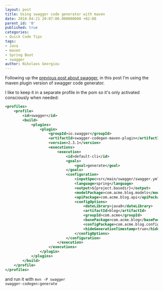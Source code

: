 ```yaml
---
layout: post
title: Using swagger code generator with maven
date: 2018-04-21 20:07:00.000000000 +02:00
parent_id: '0'
published: true
categories:
- Quick Code Tips
tags:
- Java
- maven
- Spring Boot
- swagger
author: Nikolaos Georgiou
---
```


Following up the <a href="{{ site.baseurl }}/2018/04/15/building-a-rest-api-with-swagger-and-spring-boot.html">previous post about swagger</a>, in this post I'm using the maven plugin version of swagger code generator.

<!--more-->

I like to keep it in a separate profile in the pom so it's only activated consciously when needed:

```xml
<profiles>
    <profile>
        <id>swagger</id>
        <build>
            <plugins>
                <plugin>
                    <groupId>io.swagger</groupId>
                    <artifactId>swagger-codegen-maven-plugin</artifactId>
                    <version>2.3.1</version>
                    <executions>
                        <execution>
                            <id>default-cli</id>
                            <goals>
                                <goal>generate</goal>
                            </goals>
                            <configuration>
                                <inputSpec>src/main/swagger/swagger.yml</inputSpec>
                                <language>spring</language>
                                <output>${project.basedir}</output>
                                <modelPackage>com.acme.blog.models</modelPackage>
                                <apiPackage>com.acme.blog.api</apiPackage>
                                <configOptions>
                                    <dateLibrary>java8</dateLibrary>
                                    <artifactId>blog</artifactId>
                                    <groupId>com.acme</groupId>
                                    <basePackage>com.acme.blog</basePackage>
                                    <configPackage>com.acme.blog.configuration</configPackage>
                                    <hideGenerationTimestamp>true</hideGenerationTimestamp>
                                </configOptions>
                            </configuration>
                        </execution>
                    </executions>
                </plugin>
            </plugins>
        </build>
    </profile>
</profiles>
```

and run it with <code>mvn -P swagger swagger-codegen:generate</code>
